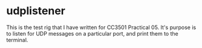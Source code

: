 # udplistener
This is the test rig that I have written for CC3501 Practical 05. It's purpose is to listen for UDP messages on a particular port, and print them to the terminal.

